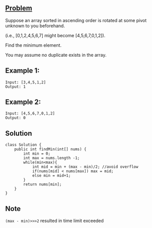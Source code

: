 ## [Problem](https://leetcode.com/problems/find-minimum-in-rotated-sorted-array/)
Suppose an array sorted in ascending order is rotated at some pivot unknown to you beforehand.

(i.e.,  [0,1,2,4,5,6,7] might become  [4,5,6,7,0,1,2]).

Find the minimum element.

You may assume no duplicate exists in the array.

## Example 1:
```
Input: [3,4,5,1,2] 
Output: 1
```

## Example 2:
```
Input: [4,5,6,7,0,1,2]
Output: 0
```

## Solution
```
class Solution {
    public int findMin(int[] nums) {
        int min = 0;
        int max = nums.length -1;
        while(min<max){
            int mid = min + (max - min)/2; //avoid overflow
            if(nums[mid] < nums[max]) max = mid;
            else min = mid+1;
        }
        return nums[min];
    }
}
```

## Note
`(max - min)>>>2` resulted in time limit exceeded